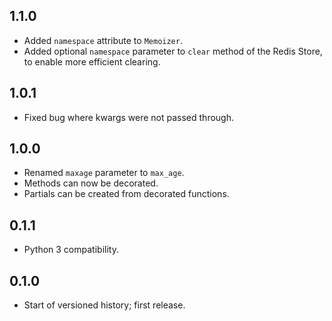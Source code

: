 1.1.0
-----

- Added `namespace` attribute to `Memoizer`.
- Added optional `namespace` parameter to `clear` method of the Redis Store, to enable more efficient clearing.

1.0.1
-----
- Fixed bug where kwargs were not passed through.

1.0.0
-----

- Renamed `maxage` parameter to `max_age`.
- Methods can now be decorated.
- Partials can be created from decorated functions.

0.1.1
-----
- Python 3 compatibility.

0.1.0
-----
- Start of versioned history; first release.
